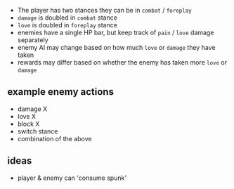 - The player has two stances they can be in `combat` / `foreplay`
- `damage` is doubled in `combat` stance
- `love` is doubled in `foreplay` stance
- enemies have a single HP bar, but keep track of `pain` / `love` damage separately
- enemy AI may change based on how much `love` or `damage` they have taken
- rewards may differ based on whether the enemy has taken more `love` or `damage`

## example enemy actions

- damage X
- love X
- block X
- switch stance
- combination of the above

## ideas

- player & enemy can 'consume spunk'
